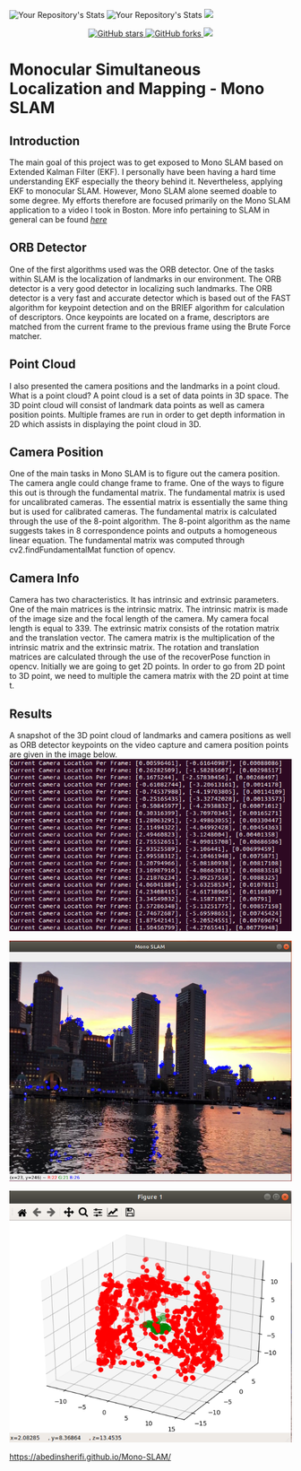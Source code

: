 ![Your Repository's Stats](https://github-readme-stats.vercel.app/api?username=abedinsherifi&show_icons=true)
![Your Repository's Stats](https://github-readme-stats.vercel.app/api/top-langs/?username=abedinsherifi&theme=blue-green)
![](https://komarev.com/ghpvc/?username=abedinsherifi)

<p align="center">
  <a href="https://github.com/prespafree1/Mono-SLAM">
    <img alt="GitHub stars" src="https://img.shields.io/github/stars/prespafree1/Mono-SLAM.svg">
  </a>
  <a href="https://github.com/prespafree1/Mono-SLAM">
    <img alt="GitHub forks" src="https://img.shields.io/github/forks/prespafree1/Mono-SLAM.svg">
  </a>
    <a href="https://github.com/prespafree1/Mono-SLAM/graphs/contributors" alt="Contributors">
        <img src="https://img.shields.io/github/contributors/prespafree1/Mono-SLAM" /></a>
</p>

# Monocular Simultaneous Localization and Mapping - Mono SLAM
## Introduction
The main goal of this project was to get exposed to Mono SLAM based on Extended Kalman Filter (EKF). I personally have been having a hard time understanding EKF especially the theory behind it. Nevertheless, applying EKF to monocular SLAM. However, Mono SLAM alone seemed doable to some degree. My efforts therefore are focused primarily on the Mono SLAM application to a video I took in Boston. More info pertaining to SLAM in general can be found [*here*](https://www.mathworks.com/discovery/slam.html) <br>

## ORB Detector
One of the first algorithms used was the ORB detector. One of the tasks within SLAM is the localization of landmarks in our environment. The ORB detector is a very good detector in localizing such landmarks. The ORB detector is a very fast and accurate detector which is based out of the FAST algorithm for keypoint detection and on the BRIEF algorithm for calculation of descriptors. Once keypoints are located on a frame, descriptors are matched from the current frame
to the previous frame using the Brute Force matcher. <br>

## Point Cloud
I also presented the camera positions and the landmarks in a point cloud. What is a point cloud? A point cloud is a set of data points in 3D space. The 3D point cloud will consist of landmark data points as well as camera position points. Multiple frames are run in order to get depth information in 2D which assists in displaying the point cloud in 3D. <br>

## Camera Position
One of the main tasks in Mono SLAM is to figure out the camera position. The camera angle could change frame to frame. One of the ways to figure this out is through the fundamental matrix. The fundamental matrix is used for uncalibrated cameras. The essential matrix is essentially the same thing but is used for calibrated cameras. The fundamental matrix is calculated through the use of the 8-point algorithm. The 8-point algorithm as the name suggests takes in 8 correspondence points and outputs a homogeneous linear equation. The fundamental matrix was computed through
cv2.findFundamentalMat function of opencv. <br>

## Camera Info
Camera has two characteristics. It has intrinsic and extrinsic parameters. One of the main matrices is the intrinsic matrix. The intrinsic matrix is made of the image size and the focal length of the camera. My camera focal length is equal to 339. The extrinsic matrix consists of the rotation matrix and the translation vector. The camera matrix is the multiplication of the intrinsic matrix and the extrinsic matrix. The rotation and translation matrices are calculated through the use of the recoverPose function in opencv. Initially we are going to get 2D points. In order to go from 2D point to 3D point, we need to multiple the camera matrix with the 2D point at time t. <br>

## Results
A snapshot of the 3D point cloud of landmarks and camera positions as well as ORB detector keypoints on the video capture and camera position points are given in the image below. <br>
![](images/MonoSLAMCamPos.png) <br>

![](images/MonoSLAM1.png) <br>

![](images/MonoSLAMCloud.png) <br>

https://abedinsherifi.github.io/Mono-SLAM/
